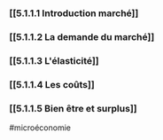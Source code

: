 ### [[5.1.1.1 Introduction marché]]

### [[5.1.1.2 La demande du marché]]

### [[5.1.1.3 L'élasticité]]

### [[5.1.1.4 Les coûts]]

### [[5.1.1.5 Bien être et surplus]]




#microéconomie
